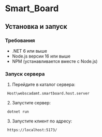 # Smart_Board

## Установка и запуск

### Требования

- .NET 6 или выше
- Node.js версии 16 или выше
- NPM (устанавливается вместе с Node.js)

### Запуск сервера

1. Перейдите в каталог сервера:
  ```bash
   Host\webscadamt.smartboard.host.server
```
2. Запустите сервер:
  ```bash
   dotnet run
```
3. Запустите клиент по адресу:
  ```bash
   https://localhost:5173/


